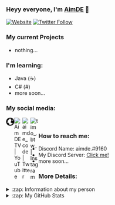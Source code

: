 ### Heyy everyone, I'm [AimDE] 👋

[![Website](https://img.shields.io/website?label=aimdetv.de&style=for-the-badge&url=https%3A%2F%2Faimdetv.de)](https://aimdetv.de)
[![Twitter Follow](https://img.shields.io/twitter/follow/aimde_code?color=1DA1F2&logo=twitter&style=for-the-badge)](https://twitter.com/intent/follow?original_referer=https%3A%2F%2Fgithub.com%2Faimde_code&screen_name=aimde_code)

### My current Projects

- nothing...

### I'm learning:

- Java (☕)
- C# (#️)
- more soon...

### My social media:

[<img align="left" alt="aimdetv.de" width="22px" src="https://raw.githubusercontent.com/iconic/open-iconic/master/svg/globe.svg" />][website]
[<img align="left" alt="AimDETV | YouTube" width="22px" src="https://cdn.jsdelivr.net/npm/simple-icons@v3/icons/youtube.svg" />][youtube]
[<img align="left" alt="aimde_code | Twitter" width="22px" src="https://cdn.jsdelivr.net/npm/simple-icons@v3/icons/twitter.svg" />][twitter]
[<img align="left" alt="timo_.btw_ | Instagram" width="22px" src="https://cdn.jsdelivr.net/npm/simple-icons@v3/icons/instagram.svg" />][instagram]
<br />
### How to reach me:

- Discord Name: aimde.#9160
- My Discord Server: [Click me!]
- more soon...

### More Details:
<details>
  <summary>:zap: Information about my person</summary>

  - My name is Timo
  - I'm currently 14 y/o
  - I'm interested in Java Development
  - And I would like to learn more programming languages in the future
  
</details>
<details>
  <summary>:zap: My GitHub Stats</summary>

  <img align="left" alt="AimDE's GitHub Stats" src="https://github-readme-stats.vercel.app/api?username=AimDETV&show_icons=true&theme=tokyonight" />

</details>

[AimDE]: https://aimdetv.de
[website]: https://aimdetv.de
[twitter]: https://twitter.com/aimde_code
[youtube]: https://www.youtube.com/channel/UC_EOii2t1ggPlosiDiWZCmw
[instagram]: https://instagram.com/timo_.btw_
[Click me!]: https://discord.gg/tNGJQVWJ7T
